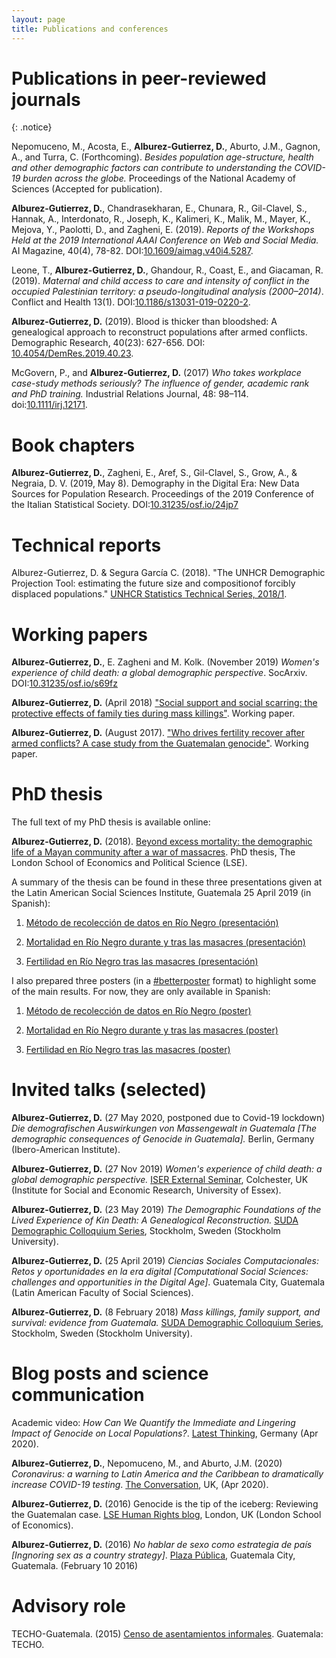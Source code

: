```yaml
---
layout: page
title: Publications and conferences
---
```



# Publications in peer-reviewed journals

{: .notice}

Nepomuceno, M., Acosta, E., **Alburez-Gutierrez, D.**, Aburto, J.M., Gagnon, A., and Turra, C. (Forthcoming). *Besides population age-structure, health and other demographic factors can contribute to understanding the COVID-19 burden across the globe.* Proceedings of the National Academy of Sciences (Accepted for publication).

**Alburez-Gutierrez, D.**, Chandrasekharan, E., Chunara, R., Gil-Clavel, S., Hannak, A., Interdonato, R., Joseph, K., Kalimeri, K., Malik, M., Mayer, K., Mejova, Y., Paolotti, D., and Zagheni, E. (2019). *Reports of the Workshops Held at the 2019 International AAAI Conference on Web and Social Media.* AI Magazine, 40(4), 78-82. DOI:[10.1609/aimag.v40i4.5287](https://doi.org/10.1609/aimag.v40i4.5287).

Leone, T., **Alburez-Gutierrez, D.**, Ghandour, R., Coast, E., and Giacaman, R. (2019). *Maternal and child access to care and intensity of conflict in the occupied Palestinian territory: a pseudo-longitudinal analysis (2000–2014)*. Conflict and Health 13(1). DOI:[10.1186/s13031-019-0220-2](https://doi.org/10.1186/s13031-019-0220-2).

**Alburez-Gutierrez, D.** (2019). Blood is thicker than bloodshed: A genealogical approach to reconstruct populations after armed conflicts. Demographic Research, 40(23): 627-656. DOI: [10.4054/DemRes.2019.40.23](https://www.demographic-research.org/volumes/vol40/23/).

McGovern, P., and **Alburez-Gutierrez, D.** (2017) *Who takes workplace case-study methods seriously? The influence of gender, academic rank and PhD training.*  Industrial Relations Journal, 48: 98–114. doi:[10.1111/irj.12171](http://onlinelibrary.wiley.com/doi/10.1111/irj.12171/full).


# Book chapters

**Alburez-Gutierrez, D.**, Zagheni, E., Aref, S., Gil-Clavel, S., Grow, A., & Negraia, D. V. (2019, May 8). Demography in the Digital Era: New Data Sources for Population Research. Proceedings of the 2019 Conference of the Italian Statistical Society. DOI:[10.31235/osf.io/24jp7](https://doi.org/10.31235/osf.io/24jp7)

#  Technical reports

Alburez-Gutierrez, D. & Segura García C. (2018). "The UNHCR Demographic Projection Tool: estimating the future size and compositionof forcibly displaced populations." [UNHCR Statistics Technical Series, 2018/1](http://www.unhcr.org/en-au/5ae9ee747.pdf).

# Working papers

**Alburez-Gutierrez, D.**, E. Zagheni and M. Kolk. (November 2019) *Women's experience of child death: a global demographic perspective*. SocArxiv. DOI:[10.31235/osf.io/s69fz](https://osf.io/preprints/socarxiv/s69fz/)

**Alburez-Gutierrez, D.** (April 2018) ["Social support and social scarring: the protective effects of family ties during mass killings"](pdf/SUDA18_Alburez.pdf). Working paper.

**Alburez-Gutierrez, D.** (August 2017). ["Who drives fertility recover after armed conflicts? A case study from the Guatemalan genocide"](pdf/IUSSP17_demographic_effects_conflict_alburez.pdf). Working paper.

# PhD thesis

The full text of my PhD thesis is available online:

**Alburez-Gutierrez, D.** (2018). [Beyond excess mortality: the demographic life of a Mayan community after a war of massacres](http://etheses.lse.ac.uk/3872/). PhD thesis, The London School of Economics and Political Science (LSE). 

A summary of the thesis can be found in these three presentations given at the Latin American Social Sciences Institute, Guatemala 25 April 2019 (in Spanish):

   1. [Método de recolección de datos en Río Negro (presentación)](pdf/1_alburez_metodos_FLACSO.pdf)

   2. [Mortalidad en Río Negro durante y tras las masacres (presentación)](pdf/2_alburez_mortalidad_FLACSO.pdf)

   3. [Fertilidad en Río Negro tras las masacres (presentación)](pdf/3_alburez_fecundidad_FLACSO.pdf)

I also prepared three posters (in a [#betterposter](https://twitter.com/hashtag/BetterPoster?src=hash) format) to highlight some of the main results. For now, they are only available in Spanish:

   1. [Método de recolección de datos en Río Negro (poster)](pdf/1._poster_metodo_alburez.pdf)

   2. [Mortalidad en Río Negro durante y tras las masacres (poster)](pdf/2.poster_mortalidad_alburez.pdf)

   3. [Fertilidad en Río Negro tras las masacres (poster)](pdf/3.poster_fertilidad_alburez.pdf)

# Invited talks (selected)

**Alburez-Gutierrez, D.** (27 May 2020, postponed due to Covid-19 lockdown) *Die demografischen Auswirkungen von Massengewalt in Guatemala [The demographic consequences of Genocide in Guatemala].* Berlin, Germany (Ibero-American Institute).

**Alburez-Gutierrez, D.** (27 Nov 2019) *Women's experience of child death: a global demographic perspective.* [ISER External Seminar](https://www.iser.essex.ac.uk/events/seminars/external/2019-11-27), Colchester, UK (Institute for Social and Economic Research, University of Essex).

**Alburez-Gutierrez, D.** (23 May 2019) *The Demographic Foundations of the Lived Experience of Kin Death: A Genealogical Reconstruction.* [SUDA Demographic Colloquium Series](https://www.suda.su.se/about-us/events/suda-demographic-colloquium-series/suda-demographic-colloquium-diego-alburez-gutierrez-max-planck-institute-for-demographic-research-1.423293), Stockholm, Sweden (Stockholm University).

**Alburez-Gutierrez, D.** (25 April 2019) *Ciencias Sociales Computacionales: Retos y oportunidades en la era digital [Computational Social Sciences: challenges and opportunities in the Digital Age]*. Guatemala City, Guatemala (Latin American Faculty of Social Sciences). 

**Alburez-Gutierrez, D.** (8 February 2018) *Mass killings, family support, and survival: evidence from Guatemala.* [SUDA Demographic Colloquium Series](http://alburez.me/pdf/SUDA18_Alburez.pdf), Stockholm, Sweden (Stockholm University).
   
# Blog posts and science communication

Academic video: *How Can We Quantify the Immediate and Lingering Impact of Genocide on Local Populations?*. [Latest Thinking](https://lt.org/publication/how-can-we-quantify-immediate-and-lingering-impact-genocide-local-populations), Germany (Apr 2020).

**Alburez-Gutierrez, D.**, Nepomuceno, M., and Aburto, J.M. (2020) *Coronavirus: a warning to Latin America and the Caribbean to dramatically increase COVID-19 testing*. [The Conversation](https://theconversation.com/coronavirus-a-warning-to-latin-america-and-the-caribbean-to-dramatically-increase-covid-19-testing-135759), UK, (Apr 2020).

**Alburez-Gutierrez, D.** (2016) Genocide is the tip of the iceberg: Reviewing the Guatemalan case. [LSE Human Rights blog](http://blogs.lse.ac.uk/humanrights/2016/02/18/genocide-is-the-tip-of-the-iceberg-reviewing-the-guatemalan-case/), London, UK (London School of Economics).

**Alburez-Gutierrez, D.** (2016) *No hablar de sexo como estrategia de país [Ingnoring sex as a country strategy]*. [Plaza Pública](https://www.plazapublica.com.gt/content/no-hablar-de-sexo-como-estrategia-de-pais), Guatemala City, Guatemala. (February 10 2016)

# Advisory role

TECHO-Guatemala. (2015) [Censo de asentamientos informales](https://drive.google.com/file/d/0B1-hHd84EQSOWUd1SE1qeTFUcEk/view?usp=sharing). Guatemala: TECHO.